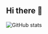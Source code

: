 ## Hi there 👋


![GitHub stats](https://github-readme-stats.vercel.app/api?username=kesks&theme=dark&show=reviews,discussions_started,discussions_answered,prs_merged,prs_merged_percentage_icons=true)

<!--
**kesks/kesks** is a ✨ _special_ ✨ repository because its `README.md` (this file) appears on your GitHub profile.

Here are some ideas to get you started:

- 🔭 I’m currently working on ...
- 🌱 I’m currently learning ...
- 👯 I’m looking to collaborate on ...
- 🤔 I’m looking for help with ...
- 💬 Ask me about ...
- 📫 How to reach me: ...
- 😄 Pronouns: ...
- ⚡ Fun fact: ...
-->
